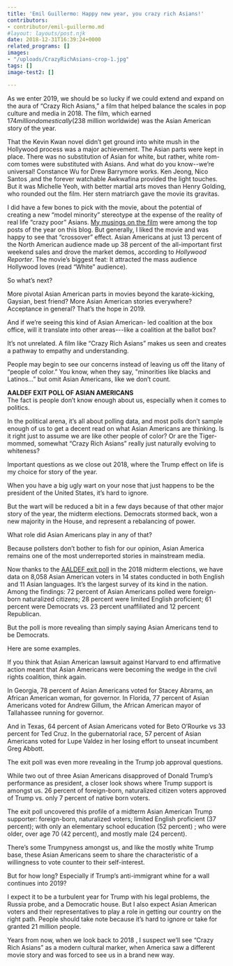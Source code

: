 ```yaml
---
title: 'Emil Guillermo: Happy new year, you crazy rich Asians!'
contributors:
- contributor/emil-guillermo.md
#layout: layouts/post.njk
date: 2018-12-31T16:39:24+0000
related_programs: []
images:
- "/uploads/CrazyRichAsians-crop-1.jpg"
tags: []
image-test2: []

---
```

As we enter 2019, we should be so lucky if we could extend and expand on the aura of “Crazy Rich Asians,” a film that helped balance the scales in pop culture and media in 2018. The film, which earned $174 million domestically ($238 million worldwide) was the Asian American story of the year.

That the Kevin Kwan novel didn’t get ground into white mush in the Hollywood process was a major achievement.  The Asian parts were kept in place. There was no substitution of Asian for white, but rather, white rom-com tomes were substituted with Asians. And what do you know--we’re universal! Constance Wu for Drew Barrymore works.  Ken Jeong, Nico Santos ,and the forever watchable Awkwafina provided the light touches. But it was Michelle Yeoh, with better martial arts moves than Henry Golding, who rounded out the film. Her stern matriarch gave the movie its gravitas.  

I did have a few bones to pick with the movie, about the potential of creating a new “model minority” stereotype at the expense of the reality of real life  “crazy poor” Asians. [My musings on the film](https://www.aaldef.org/blog/emil-guillermo-crazy-poor-asian-on-crazy-rich-asians/) were among the top posts of the year on this blog. But generally, I liked the movie and was happy to see that “crossover” effect. Asian Americans at just 13 percent of the North American audience made up 38 percent of the all-important first weekend sales and drove the market demos, according to _Hollywood Reporter_.  The movie’s biggest feat: It attracted the mass audience Hollywood loves (read “White” audience).

So what’s next?

More pivotal Asian American parts in movies beyond the karate-kicking, Gaysian, best friend?  More Asian American stories everywhere? Acceptance in general? That’s the hope in 2019.

And if we’re seeing this kind of Asian American- led coalition at the box office, will it translate into other areas---like a coalition at the ballot box? 

It’s not unrelated.  A film like “Crazy Rich Asians” makes us seen and creates a pathway to empathy and understanding.

People may begin to see our concerns instead of leaving us off the litany of “people of color.”  You know, when they say, "minorities like blacks and Latinos…” but omit Asian Americans, like we don’t count. 

**AALDEF EXIT POLL OF ASIAN AMERICANS**  
The fact is people don’t know enough about us, especially when it comes to politics.

In the political arena, it’s all about polling data, and most polls don’t sample enough of us to get a decent read on what Asian Americans are thinking. Is it right just to assume we are like other people of color? Or are the Tiger-mommed, somewhat “Crazy Rich Asians” really just naturally evolving to whiteness?

Important questions as we close out 2018, where the Trump effect on life is my choice for story of the year. 

When you have a big ugly wart on your nose that just happens to be the president of the United States, it’s hard to ignore.

But the wart will be reduced a bit in a few days because of that other major story of the year,  the midterm elections. Democrats stormed back, won a new majority in the House, and represent a rebalancing of power.

What role did Asian Americans play in any of that? 

Because pollsters don’t bother to fish for our opinion, Asian America remains one of the most underreported stories in mainstream media.

Now thanks to the [AALDEF exit poll](https://www.aaldef.org/press-release/results-from-aaldef-2018-exit-poll-of-8-058-asian-american-voters/) in the 2018 midterm elections, we have data on 8,058 Asian American voters in 14 states conducted in both English and 11 Asian languages. It’s the largest survey of its kind in the nation. Among the findings: 72 percent of Asian Americans polled were foreign-born naturalized citizens; 28 percent were limited English proficient; 61 percent were Democrats vs. 23 percent unaffiliated and 12 percent Republican.

But the poll is more revealing than simply saying Asian Americans tend to be Democrats. 

Here are some examples.

If you think  that Asian American lawsuit against Harvard to end affirmative action meant that Asian Americans were becoming the wedge in the civil rights coalition, think again. 

In Georgia, 78 percent of Asian Americans voted for Stacey Abrams, an African American woman, for governor.  In Florida, 77 percent of Asian Americans voted for Andrew Gillum, the African American mayor of Tallahassee running for governor.

And in Texas, 64 percent of Asian Americans voted for Beto O’Rourke vs 33 percent for Ted Cruz. In the gubernatorial race, 57 percent of Asian Americans voted for Lupe Valdez in her losing effort to unseat incumbent Greg Abbott. 

The exit poll was even more revealing in the Trump job approval questions.  

While two out of three Asian Americans disapproved of Donald Trump’s performance as president, a closer look shows where Trump support is amongst us. 26 percent of foreign-born, naturalized citizen voters approved of Trump vs. only 7 percent of native born voters. 

The exit poll uncovered this profile of a midterm Asian American Trump supporter: foreign-born, naturalized voters; limited English proficient (37 percent);  with only an elementary school education (52 percent) ; who were older, over age 70 (42 percent), and mostly male (24 percent). 

There’s some Trumpyness amongst us, and like the mostly white Trump base, these Asian Americans seem to share the characteristic of a willingness to vote counter to their self-interest. 

But for how long? Especially if Trump’s anti-immigrant whine for a wall continues into 2019?

I expect it to be a turbulent year for Trump with his legal problems, the Russia probe, and a Democratic house. But I also expect Asian American voters and their representatives to play a role in getting our country on the right path. People should take note because it’s hard to ignore or take for granted 21 million people.

Years from now, when we look back to 2018 , I suspect we’ll see “Crazy Rich Asians” as a modern cultural marker, when America saw a different movie story and was forced to see us in a brand new way.  
